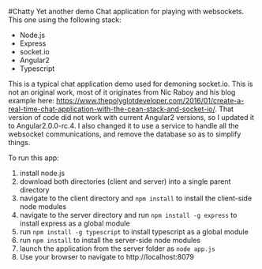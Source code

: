 #Chatty
Yet another demo Chat application for playing with websockets.  This
one using the following stack:
* Node.js
* Express
* socket.io
* Angular2
* Typescript
 
This is a typical chat application demo used for demoning socket.io.
This is not an original work, most of it originates
from Nic Raboy and his blog example here: https://www.thepolyglotdeveloper.com/2016/01/create-a-real-time-chat-application-with-the-cean-stack-and-socket-io/.
That version of code did not work with current Angular2 versions, so
I updated it to Angular2.0.0-rc.4.  I also changed it to use a service
to handle all the websocket communications, and remove the database
so as to simplify things.

To run this app:
1. install node.js
2. download both directories (client and server) into
a single parent directory
3. navigate to the client directory and `npm install` to install the
client-side node modules
4. navigate to the server directory and run `npm install -g express` to
install express as a global module
5. run `npm install -g typescript` to install typescript as a global
module
6. run `npm install` to install the server-side node modules
7. launch the application from the server folder as `node app.js`
8. Use your browser to navigate to http://localhost:8079